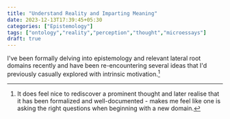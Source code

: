 ```yaml
---
title: "Understand Reality and Imparting Meaning"
date: 2023-12-13T17:39:45+05:30
categories: ["Epistemology"]
tags: ["ontology","reality","perception","thought","microessays"]
draft: true
---
```


I've been formally delving into epistemology and relevant lateral root
domains recently and have been re-encountering several ideas that I'd
previously casually explored with intrinsic motivation.[^1]


[^1]: It does feel nice to rediscover a prominent thought and later realise that it has been formalized and well-documented - makes me feel like one is asking the right questions when beginning with a new domain.



